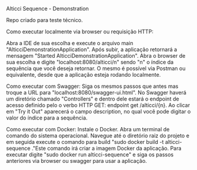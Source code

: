 Alticci Sequence - Demonstration

Repo criado para teste técnico.


Como executar localmente via browser ou requisição HTTP:

Abra a IDE de sua escolha e execute o arquivo main "AlticciDemonstrationApplication".
Após subir, a aplicação retornará a mensagem "Started AlticciDemonstrationApplication". 
Abra o browser de sua escolha e digite "localhost:8080/alticci/n" sendo "n" o índice da sequência que você deseja retornar. 
O mesmo é possível via Postman ou equivalente, desde que a aplicação esteja rodando localmente.

Como executar com Swagger:
Siga os mesmos passos que antes mas troque a URL para "localhost:8080/swagger-ui.html". 
No Swagger haverá um diretório chamado "Controllers" e dentro dele estará o endpoint de acesso definido pelo o verbo HTTP GET: endpoint get /alticci/{n}. 
Ao clicar em "Try it Out" aparecerá o campo description, no qual você pode digitar o valor do índice para a sequência.

Como executar com Docker:
Instale o Docker. Abra um terminal de comando do sistema operacional. Navegue até o diretório raiz do projeto e em seguida execute o comando para build "sudo docker build -t alticci-sequence ."Este comando irá criar a imagem Docker da aplicação. 
Para executar digite "sudo docker run alticci-sequence" e siga os passos anteriores via browser ou swagger para usar a aplicação.